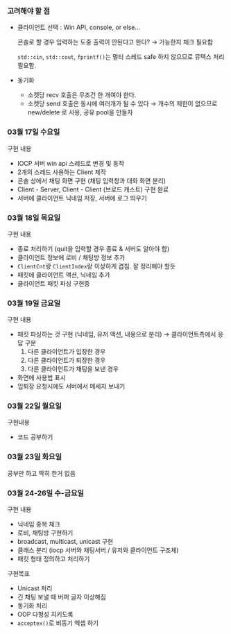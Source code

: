 ### 고려해야 할 점

- 클라이언트 선택 : Win API, console, or else...

  콘솔로 할 경우 입력하는 도중 출력이 안된다고 한다? → 가능한지 체크 필요함

  `std::cin`, `std::cout`, `fprintf()`는 멀티 스레드 safe 하지 않으므로 뮤텍스 처리 필요함.

- 동기화
  - 소켓당 recv 호출은 무조건 한 개여야 한다.
  - 소켓당 send 호출은 동시에 여러개가 될 수 있다 → 개수의 제한이 없으므로 new/delete 로 사용, 공유 pool을 만들자



### 03월 17일 수요일

구현 내용

- IOCP 서버 win api 스레드로 변경 및 동작
- 2개의 스레드 사용하는 Client 제작
- 콘솔 상에서 채팅 화면 구현 (채팅 입력창과 대화 화면 분리)
- Client - Server, Client - Client (브로드 캐스트) 구현 완료
- 서버에 클라이언트 닉네임 저장, 서버에 로그 띄우기

### 03월 18일 목요일

구현 내용

- 종료 처리하기 (quit을 입력할 경우 종료 & 서버도 알아야 함)
- 클라이언트 정보에 로비 / 채팅방 정보 추가
- `ClientCnt`랑 `ClientIndex`랑 이상하게 겹침. 잘 정리해야 할듯
- 패킷에 클라이언트 액션, 닉네임 추가
- 클라이언트 패킷 파싱 구현중

### 03월 19일 금요일

구현 내용

- 패킷 파싱하는 것 구현 (닉네임, 유저 액션, 내용으로 분리) → 클라이언트측에서 응답 구분
  1. 다른 클라이언트가 입장한 경우
  2. 다른 클라이언트가 퇴장한 경우
  3. 다른 클라이언트가 채팅을 보낸 경우
- 화면에 사용법 표시
- 입퇴장 요청시에도 서버에서 메세지 보내기

### 03월 22일 월요일

구현내용

- 코드 공부하기

### 03월 23일 화요일

공부만 하고 딱히 한거 없음

### 03월 24-26일 수-금요일

구현 내용

- 닉네임 중복 체크
- 로비, 채팅방 구현하기
- broadcast, multicast, unicast 구현
- 클래스 분리 (iocp 서버와 채팅서버 / 유저와 클라이언트 구조체)
- 패킷 형태 정의하고 처리하기

구현목표

- Unicast 처리
- 긴 채팅 보낼 때 버퍼 글자 이상해짐
- 동기화 처리
- OOP 다형성 지키도록
- `acceptex()`로 비동기 엑셉 하기

